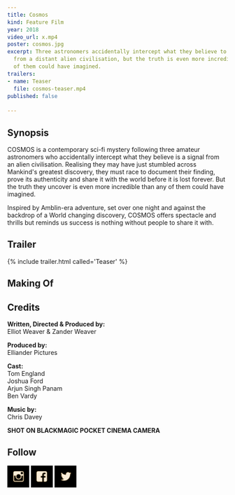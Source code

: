 ```yaml
---
title: Cosmos
kind: Feature Film
year: 2018
video_url: x.mp4
poster: cosmos.jpg
excerpt: Three astronomers accidentally intercept what they believe to be a signal
  from a distant alien civilisation, but the truth is even more incredible than any
  of them could have imagined.
trailers:
- name: Teaser
  file: cosmos-teaser.mp4
published: false

---
```

## Synopsis

COSMOS is a contemporary sci-fi mystery following three amateur astronomers who accidentally intercept what they believe is a signal from an alien civilisation. Realising they may have just stumbled across Mankind's greatest discovery, they must race to document their finding, prove its authenticity and share it with the world before it is lost forever. But the truth they uncover is even more incredible than any of them could have imagined.

Inspired by Amblin-era adventure, set over one night and against the backdrop of a World changing discovery, COSMOS offers spectacle and thrills but reminds us success is nothing without people to share it with.

## Trailer

{% include trailer.html called='Teaser' %}

## Making Of

## Credits

**Written, Directed & Produced by:**
<br>Elliot Weaver & Zander Weaver

**Produced by:**
<br>Elliander Pictures

**Cast:**
<br>Tom England
<br>Joshua Ford
<br>Arjun Singh Panam
<br>Ben Vardy

**Music by:**
<br>Chris Davey

**SHOT ON BLACKMAGIC POCKET CINEMA CAMERA**

## Follow
<a href="https://www.instagram.com/cosmos_movie/"><img src="/uploads/ig_btn.png" style="width:50px;height:50px;"></a>
<a href="https://www.facebook.com/ReelDealFilmSchool/"><img src="/uploads/facebook_btn.png" style="width:50px;height:50px;"></a>
<a href="https://twitter.com/cosmosmovie"><img src="/uploads/twitter_btn.png" style="width:50px;height:50px;"></a>